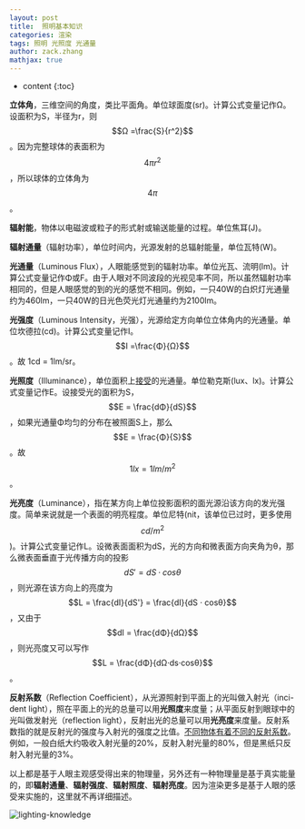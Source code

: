 ```yaml
---
layout: post
title:  照明基本知识
categories: 渲染
tags: 照明 光照度 光通量
author: zack.zhang
mathjax: true
---
```


* content
{:toc}

<!-- more -->

**立体角**，三维空间的角度，类比平面角。单位球面度(sr)。计算公式变量记作Ω。设面积为S，半径为r，则$$Ω =\frac{S}{r^2}$$。因为完整球体的表面积为$$4{\pi}r^2$$，所以球体的立体角为$$4{\pi}$$。

**辐射能**，物体以电磁波或粒子的形式射或输送能量的过程。单位焦耳(J)。

**辐射通量**（辐射功率），单位时间内，光源发射的总辐射能量，单位瓦特(W)。

**光通量**（Luminous Flux），人眼能感觉到的辐射功率。单位光瓦、流明(lm)。计算公式变量记作Φ或F。由于人眼对不同波段的光视见率不同，所以虽然辐射功率相同的，但是人眼感觉的到的光的感觉不相同。例如，一只40W的白炽灯光通量约为460lm，一只40W的日光色荧光灯光通量约为2100lm。

**光强度**（Luminous Intensity，光强），光源给定方向单位立体角内的光通量。单位坎德拉(cd)。计算公式变量记作I。$$I =\frac{Φ}{Ω}$$。故 1cd = 1lm/sr。

**光照度**（Illuminance），单位面积上<u>接受</u>的光通量。单位勒克斯(lux、lx)。计算公式变量记作E。设接受光的面积为S，$$E = \frac{dΦ}{dS}$$，如果光通量Φ均匀的分布在被照面S上，那么$$E = \frac{Φ}{S}$$。故$$1lx = 1lm/m^2$$。

**光亮度**（Luminance），指在某方向上单位投影面积的面光源沿该方向的发光强度。简单来说就是一个表面的明亮程度。单位尼特(nit，该单位已过时，更多使用$$cd/m^2$$)。计算公式变量记作L。设微表面面积为dS，光的方向和微表面方向夹角为θ，那么微表面垂直于光传播方向的投影$$dS' = dS · cosθ$$，则光源在该方向上的亮度为$$L = \frac{dI}{dS'} = \frac{dI}{dS · cosθ}$$，又由于$$dI = \frac{dΦ}{dΩ}$$，则光亮度又可以写作$$L = \frac{dΦ}{dΩ·ds·cosθ}$$。

**反射系数**（Reflection Coefficient），从光源照射到平面上的光叫做入射光（inci-dent light），照在平面上的光的总量可以用**光照度**来度量；从平面反射到眼球中的光叫做发射光（reflection light），反射出光的总量可以用**光亮度**来度量。反射系数指的就是反射光的强度与入射光的强度之比值。<u>不同物体有着不同的反射系数</u>。例如，一般白纸大约吸收入射光量的20%，反射入射光量的80%，但是黑纸只反射入射光量的3%。

以上都是基于人眼主观感受得出来的物理量，另外还有一种物理量是基于真实能量的，即**辐射通量**、**辐射强度**、**辐射照度**、**辐射亮度**。因为渲染更多是基于人眼的感受来实施的，这里就不再详细描述。

![lighting-knowledge](https://zd304.github.io/assets/img/lighting-knowledge.jpg)<br/>